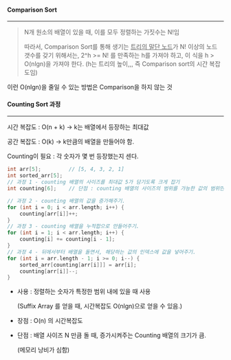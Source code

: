 #### Comparison Sort

------

> N개 원소의 배열이 있을 때, 이를 모두 정렬하는 가짓수는 N!임
>
> 따라서, Comparison Sort를 통해 생기는 <u>트리의 말단 노드</u>가 N! 이상의 노드 갯수를 갖기 위해서는, 2^h >= N! 를 만족하는 h를 가져야 하고, 이 식을 h > O(nlgn)을 가져야 한다. (h는 트리의 높이,,, 즉 Comparison sort의 시간 복잡도임)

이런 O(nlgn)을 줄일 수 있는 방법은 Comparison을 하지 않는 것



#### Counting Sort 과정

----

시간 복잡도 : O(n + k) -> k는 배열에서 등장하는 최대값

공간 복잡도 : O(k) -> k만큼의 배열을 만들어야 함.

Counting이 필요 : 각 숫자가 몇 번 등장했는지 센다.

```c
int arr[5]; 		// [5, 4, 3, 2, 1]
int sorted_arr[5];
// 과정 1 - counting 배열의 사이즈를 최대값 5가 담기도록 크게 잡기
int counting[6];	// 단점 : counting 배열의 사이즈의 범위를 가능한 값의 범위만큼 크게 잡아야 하므로, 비효율적이 됨.

// 과정 2 - counting 배열의 값을 증가해주기.
for (int i = 0; i < arr.length; i++) {
    counting[arr[i]]++;
}
// 과정 3 - counting 배열을 누적합으로 만들어주기.
for (int i = 1; i < arr.length; i++) {
    counting[i] += counting[i - 1];
}
// 과정 4 - 뒤에서부터 배열을 돌면서, 해당하는 값의 인덱스에 값을 넣어주기.
for (int i = arr.length - 1; i >= 0; i--) {
    sorted_arr[counting[arr[i]]] = arr[i];
    counting[arr[i]]--;
}
```

* 사용 : 정렬하는 숫자가 특정한 범위 내에 있을 때 사용

  (Suffix Array 를 얻을 때, 시간복잡도 O(nlgn)으로 얻을 수 있음.)

* 장점 : O(n) 의 시간복잡도

* 단점 : 배열 사이즈 N 만큼 돌 때, 증가시켜주는 Counting 배열의 크기가 큼.

  (메모리 낭비가 심함)